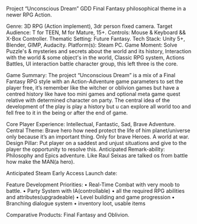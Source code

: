 ﻿Project “Unconscious Dream” GDD
Final Fantasy philosophical theme in a newer RPG Action.

Genre: 3D RPG (Action implement), 3dr person fixed camera. 
Target Audience: T for TEEN, M for Mature, 15+.
Controls: Mouse & Keyboard && X-Box Controller.
Thematic Setting: Future Fantasy.
Tech Stack: Unity 5+, Blender, GIMP, Audacity.
Platform(s): Steam PC.
Game Moment: Solve Puzzle's & mysteries and secrets about the world and its history, Interaction with the world & some object's in the world, Classic RPG system, Actions Battles, UI interaction battle character group, this left three is the core.

Game Summary: The project “Unconscious Dream” is a mix of a Final Fantasy RPG style with an Action-Adventure game parameters to set the player free, it’s remember like the witcher or oblivion games but have a centred history like have too mini games and optional meta game quest relative with determined character on party. The central idea of the development of the play is play a history but u can explore all world too and fell free to it in the being or after the end of game.

Core Player Experience: Intellectual, Fantastic, Sad, Brave Adventure.
Central Theme: Brave hero how need protect the life of him planet/universe only because it’s an important thing. Only for brave Heroes. A world at war.
Design Pillar: Put player on a saddest and unjust situations and give to the player the opportunity to resolve this.
Anticipated Remark-ability: Philosophy and Epics adventure. Like Raul Seixas are talked os from battle how make the MAN(a hero).

Anticipated Steam Early Access Launch date: 

Feature Development Priorities:
    • Real-Time Combat with very moob to battle.
    • Party System with IA(controllable)
    • all the required RPG abilities and attributes(upgradeable)
    • Level building and game progression 
    • Branching dialogue system
    • inventory loot, usable items


Comparative Products: Final Fantasy and Oblivion. 